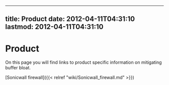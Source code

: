 
---
title: Product
date: 2012-04-11T04:31:10
lastmod: 2012-04-11T04:31:10
---
Product
=======

On this page you will find links to product specific information on
mitigating buffer bloat.

[Sonicwall firewall]({{< relref "wiki/Sonicwall_firewall.md" >}})
